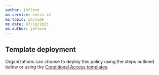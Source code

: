 ```yaml
---
author: joflore
ms.service: entra-id
ms.topic: include
ms.date: 07/18/2023
ms.author: joflore
---
```

## Template deployment

Organizations can choose to deploy this policy using the steps outlined below or using the [Conditional Access templates](~/identity/conditional-access/concept-conditional-access-policy-common.md).